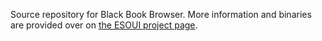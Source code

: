 <!--
SPDX-FileCopyrightText: 2024 sirinsidiator

SPDX-License-Identifier: GPL-3.0-or-later
-->

Source repository for Black Book Browser. More information and binaries are provided over on [the ESOUI project page](https://www.esoui.com/downloads/info2532-BlackBookBrowser.html).